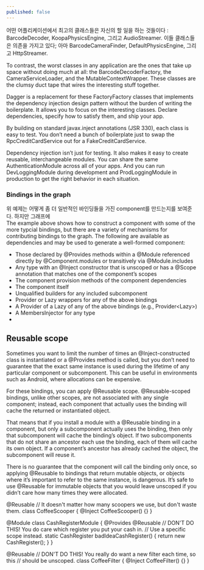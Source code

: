 ```yaml
---
published: false
---
```

어떤 어플리케이션에서 최고의 클래스들은 자신의 할 일을 하는 것들이다 : BarcodeDecoder, KoopaPhysicsEngine, 그리고 AudioStreamer. 이들 클래스들은 의존을 가지고 있다; 아마 BarcodeCameraFinder, DefaultPhysicsEngine, 그리고 HttpStreamer.

To contrast, the worst classes in any application are the ones that take up space without doing much at all: the BarcodeDecoderFactory, the CameraServiceLoader, and the MutableContextWrapper. These classes are the clumsy duct tape that wires the interesting stuff together.

Dagger is a replacement for these FactoryFactory classes that implements the dependency injection design pattern without the burden of writing the boilerplate. It allows you to focus on the interesting classes. Declare dependencies, specify how to satisfy them, and ship your app.

By building on standard javax.inject annotations (JSR 330), each class is easy to test. You don’t need a bunch of boilerplate just to swap the RpcCreditCardService out for a FakeCreditCardService.

Dependency injection isn’t just for testing. It also makes it easy to create reusable, interchangeable modules. You can share the same AuthenticationModule across all of your apps. And you can run DevLoggingModule during development and ProdLoggingModule in production to get the right behavior in each situation.


### Bindings in the graph

위 예제는 어떻게 좀 더 일반적인 바인딩들을 가진 component를 만드는지를 보여준다. 하지만 그래프에  
The example above shows how to construct a component with some of the more typcial bindings, but there are a variety of mechanisms for contributing bindings to the graph. The following are available as dependencies and may be used to generate a well-formed component:

* Those declared by @Provides methods within a @Module referenced directly by @Component.modules or transitively via @Module.includes
* Any type with an @Inject constructor that is unscoped or has a @Scope annotation that matches one of the component’s scopes
* The component provision methods of the component dependencies
* The component itself
* Unqualified builders for any included subcomponent
* Provider or Lazy wrappers for any of the above bindings
* A Provider of a Lazy of any of the above bindings (e.g., Provider<Lazy<CoffeeMaker>>)
* A MembersInjector for any type
* 
## Reusable scope

Sometimes you want to limit the number of times an @Inject-constructed class is instantiated or a @Provides method is called, but you don’t need to guarantee that the exact same instance is used during the lifetime of any particular component or subcomponent. This can be useful in environments such as Android, where allocations can be expensive.

For these bindings, you can apply @Reusable scope. @Reusable-scoped bindings, unlike other scopes, are not associated with any single component; instead, each component that actually uses the binding will cache the returned or instantiated object.

That means that if you install a module with a @Reusable binding in a component, but only a subcomponent actually uses the binding, then only that subcomponent will cache the binding’s object. If two subcomponents that do not share an ancestor each use the binding, each of them will cache its own object. If a component’s ancestor has already cached the object, the subcomponent will reuse it.

There is no guarantee that the component will call the binding only once, so applying @Reusable to bindings that return mutable objects, or objects where it’s important to refer to the same instance, is dangerous. It’s safe to use @Reusable for immutable objects that you would leave unscoped if you didn’t care how many times they were allocated.

  @Reusable // It doesn't matter how many scoopers we use, but don't waste them.
  class CoffeeScooper {
    @Inject CoffeeScooper() {}
  }

  @Module
  class CashRegisterModule {
    @Provides
    @Reusable // DON'T DO THIS! You do care which register you put your cash in.
              // Use a specific scope instead.
    static CashRegister badIdeaCashRegister() {
      return new CashRegister();
    }
  }


  @Reusable // DON'T DO THIS! You really do want a new filter each time, so this
            // should be unscoped.
  class CoffeeFilter {
    @Inject CoffeeFilter() {}
  }
